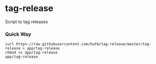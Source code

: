 tag-release
===========

Script to tag releases

### Quick Way

    curl https://raw.githubusercontent.com/hut6/tag-release/master/tag-release > app/tag-release
    chmod +x app/tag-release
    app/tag-release
